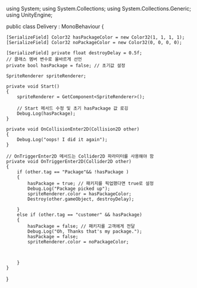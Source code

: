 using System;
using System.Collections;
using System.Collections.Generic;
using UnityEngine;

public class Delivery : MonoBehaviour
{

    [SerializeField] Color32 hasPackageColor = new Color32(1, 1, 1, 1);
    [SerializeField] Color32 noPackageColor = new Color32(0, 0, 0, 0);

    [SerializeField] private float destroyDelay = 0.5f;
    // 클래스 멤버 변수로 올바르게 선언
    private bool hasPackage = false; // 초기값 설정

    SpriteRenderer spriteRenderer;

    private void Start()
    {
        spriteRenderer = GetComponent<SpriteRenderer>();

        // Start 메서드 수정 및 초기 hasPackage 값 로깅
        Debug.Log(hasPackage);
    }

    private void OnCollisionEnter2D(Collision2D other)
    {
        Debug.Log("oops! I did it again");
    }

    // OnTriggerEnter2D 메서드는 Collider2D 파라미터를 사용해야 함
    private void OnTriggerEnter2D(Collider2D other)
    {
        if (other.tag == "Package"&& !hasPackage )
        {
            hasPackage = true; // 패키지를 픽업했다면 true로 설정
            Debug.Log("Package picked up");
            spriteRenderer.color = hasPackageColor;
            Destroy(other.gameObject, destroyDelay);

        }
        else if (other.tag == "customer" && hasPackage)
        {
            hasPackage = false; // 패키지를 고객에게 전달
            Debug.Log("Oh, Thanks that's my package.");
            hasPackage = false;
            spriteRenderer.color = noPackageColor;
        


        }
    }
}
